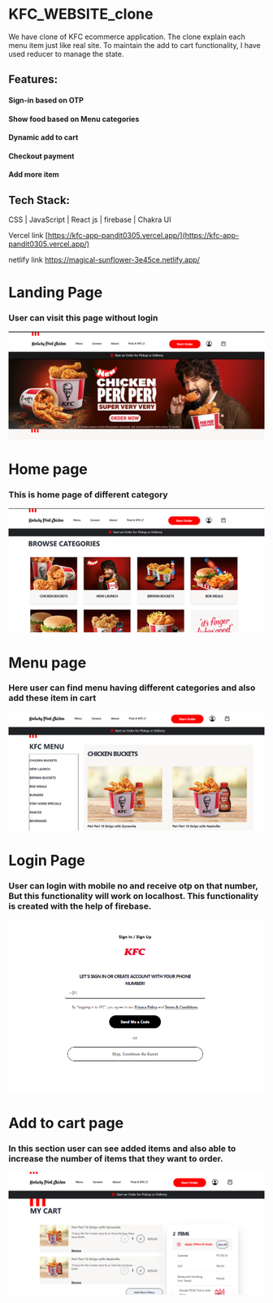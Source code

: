 # KFC_WEBSITE_clone

We have clone of KFC ecommerce application. The clone explain each menu item just like real site.
To maintain the add to cart functionality, I have used reducer to manage the state.
## Features:
  #### Sign-in based on OTP
  #### Show food based on Menu categories
  #### Dynamic add to cart
  #### Checkout payment
  #### Add more item

## Tech Stack: 
CSS | JavaScript | React js | firebase | Chakra UI

Vercel link
[https://kfc-app-pandit0305.vercel.app/](https://kfc-app-pandit0305.vercel.app/)

netlify link
https://magical-sunflower-3e45ce.netlify.app/

# Landing Page
### User can visit this page without login
<img src="https://github.com/pandit0305/kfc_website/blob/main/landing_page.png"/>

# Home page
### This is home page of different category
<img src="https://github.com/pandit0305/kfc_website/blob/main/home_page.png"/>

# Menu page 
### Here user can find menu having different categories and also add these item in cart
<img src="https://github.com/pandit0305/kfc_website/blob/main/menu_page.png"/>

# Login Page 
### User can login with mobile no and receive otp on that number, But this functionality will work on localhost. This functionality is created with the help of firebase.
<img src="https://github.com/pandit0305/kfc_website/blob/main/login_page.png"/>

# Add to cart page
### In this section user can see added items and also able to increase the number of items that they want to order.
<img src="https://github.com/pandit0305/kfc_website/blob/main/addtocart_page.png"/>
